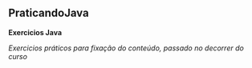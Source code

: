 ## PraticandoJava
 **Exercicios Java**

 *Exercicios práticos para fixação do conteúdo, passado no decorrer do curso*
